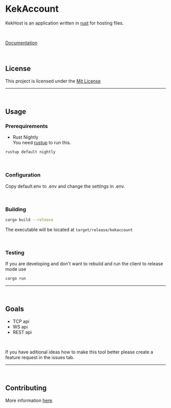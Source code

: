 # KekAccount
KekHost is an application written in [rust](https://www.rust-lang.org/) for hosting files. 

<br>

[Documentation](https://oss.kotw.dev/kekaccount/docs/)

<br>

## License
This project is licensed under the [Mit License](https://mit-license.org/)

<hr>
<br>

## Usage

### Prerequirements

- Rust Nightly <br>
You need [rustup](https://rustup.rs/) to run this.

```sh
rustup default nightly
```

<br>

### Configuration
Copy default.env to .env and change the settings in .env.

<br>

### Building
```sh
cargo build --release
```

The executable will be located at `target/release/kekaccount`

<br>

### Testing
If you are developing and don't want to rebuild and run the client to release mode use
```sh
cargo run
```

<hr>
<br>

## Goals

- TCP api
- WS api
- REST api

<br>

If you have aditional ideas how to make this tool better please create a feature request in the issues tab.

<hr>
<br>

## Contributing
More information [here](https://oss.kotw.dev/kekaccount/CONTRIBUTE).
